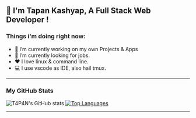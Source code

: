 ## 👋 I'm Tapan Kashyap, A Full Stack Web Developer !

### Things i'm doing right now:

- 🔭 I’m currently working on my own Projects & Apps
- 🌱 I’m currently looking for jobs.
- ❤️ I love linux & command line.
- 💻 I use vscode as IDE, also hail tmux.
<hr>

### My GitHub Stats

![T4P4N's GitHub stats](https://github-readme-stats.vercel.app/api?username=t4p4n&theme=chartreuse-dark&show_icons&private_count=true)
[![Top Languages](https://github-readme-stats.vercel.app/api/top-langs/?username=t4p4n&layout=compact&theme=chartreuse-dark)]()

<hr>
